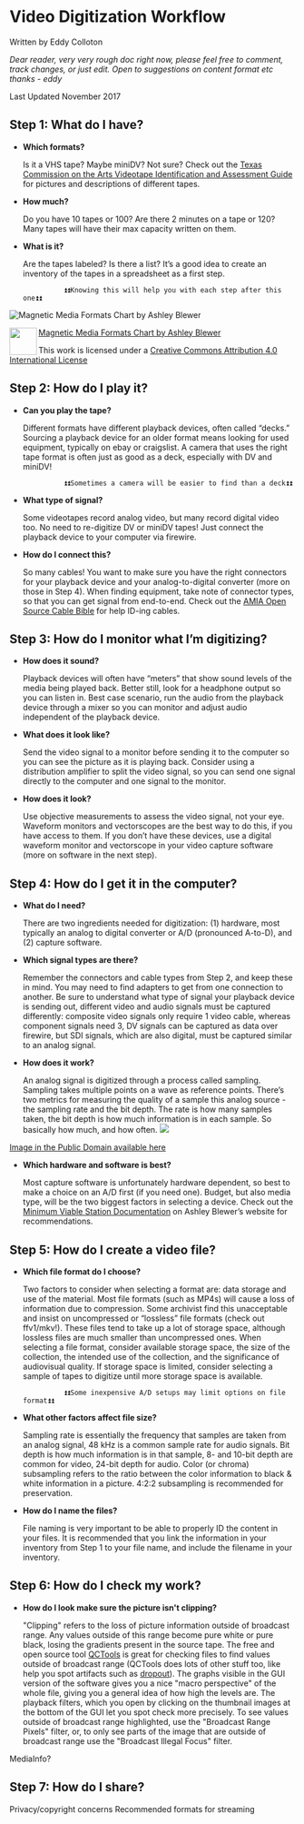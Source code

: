 # Video Digitization Workflow

Written by Eddy Colloton

*Dear reader, very very rough doc right now, please feel free to comment, track changes, or just edit. Open to suggestions on content format etc thanks - eddy*


Last Updated November 2017


## Step 1: What do I have?

* **Which formats?**

	Is it a VHS tape? Maybe miniDV? Not sure? Check out the [Texas Commission on the Arts Videotape Identification and Assessment Guide](http://www.arts.texas.gov/video/) for pictures and descriptions of different tapes.

* **How much?**

	Do you have 10 tapes or 100? Are there 2 minutes on a tape or 120? Many tapes will have their max capacity written on them.

* **What is it?**
	
	Are the tapes labeled? Is there a list? It’s a good idea to create an inventory of the tapes in a spreadsheet as a first step.

				⏫⏫Knowing this will help you with each step after this one⏫⏫


![](https://github.com/amiaopensource/apex_video_kit_docs/blob/master/digipres_images/tapes_table_white_web.jpg "Magnetic Media Formats Chart by Ashley Blewer")

[Magnetic Media Formats Chart by Ashley Blewer](https://github.com/ablwr/media-id-posters)
<a href="url"><img src="https://github.com/amiaopensource/apex_video_kit_docs/blob/master/digipres_images/BY.png" align="left" height="48"></a>

This work is licensed under a [Creative Commons Attribution 4.0 International License](http://creativecommons.org/licenses/by/4.0/)


## Step 2: How do I play it?

* **Can you play the tape?**
	
	Different formats have different playback devices, often called “decks.” Sourcing a playback device for an older format means looking for used equipment, typically on ebay or craigslist. A camera that uses the right tape format is often just as good as a deck, especially with DV and miniDV!
	
				⏫⏫Sometimes a camera will be easier to find than a deck⏫⏫
				
* **What type of signal?**
	
	Some videotapes record analog video, but many record digital video too. No need to re-digitize DV or miniDV tapes! Just connect the playback device to your computer via firewire.
	
* **How do I connect this?**
	
	So many cables! You want to make sure you have the right connectors for your playback device and your analog-to-digital converter (more on those in Step 4). When finding equipment, take note of connector types, so that you can get signal from end-to-end. Check out the [AMIA Open Source Cable Bible](https://amiaopensource.github.io/cable-bible/) for help ID-ing cables.


## Step 3: How do I monitor what I’m digitizing?

* **How does it sound?**
	
	Playback devices will often have “meters” that show sound levels of the media being played back. Better still, look for a headphone output so you can listen in. Best case scenario, run the audio from the playback device through a mixer so you can monitor and adjust audio independent of the playback device.
	
* **What does it look like?**
	
	Send the video signal to a monitor before sending it to the computer so you can see the picture as it is playing back. Consider using a distribution amplifier to split the video signal, so you can send one signal directly to the computer and one signal to the monitor.
* **How does it look?**
	
	Use objective measurements to assess the video signal, not your eye. Waveform monitors and vectorscopes are the best way to do this, if you have access to them. If you don’t have these devices, use a digital waveform monitor and vectorscope in your video capture software (more on software in the next step).
	
	
## Step 4: How do I get it in the computer?

* **What do I need?**
	
	There are two ingredients needed for digitization: (1) hardware, most typically an analog to digital converter or A/D (pronounced A-to-D), and (2) capture software. 

* **Which signal types are there?**
	
	Remember the connectors and cable types from Step 2, and keep these in mind. You may need to find adapters to get from one connection to another. Be sure to understand what type of signal your playback device is sending out, different video and audio signals must be captured differently: composite video signals only require 1 video cable, whereas component signals need 3, DV signals can be captured as data over firewire, but SDI signals, which are also digital, must be captured similar to an analog signal.

* **How does it work?**
	
	An analog signal is digitized through a process called sampling.  Sampling takes multiple points on a wave as reference points.
	There’s two metrics for measuring the quality of a sample this analog source - the sampling rate and the bit depth. The rate is how many samples taken, the bit depth is how much information is in each sample. So basically how much, and how often.
![](https://github.com/amiaopensource/apex_video_kit_docs/blob/master/digipres_images/800px-Signal_Sampling.png)
	
[Image in the Public Domain available here](https://www.google.com/url?q=https://commons.wikimedia.org/wiki/File:Signal_Sampling.png&sa=D&ust=1511628713638000&usg=AFQjCNHzLLTgPN8SiiRog4am68aoJrSzwg)
	

* **Which hardware and software is best?**
	
	Most capture software is unfortunately hardware dependent, so best to make a choice on an A/D first (if you need one). Budget, but also media type, will be the two biggest factors in selecting a device. Check out the [Minimum Viable Station Documentation](https://ablwr.github.io/blog/2016/12/02/minimum-viable-transfer-station-documentation/) on Ashley Blewer’s website for recommendations.


## Step 5: How do I create a video file?

* **Which file format do I choose?**
	
	Two factors to consider when selecting a format are: data storage and use of the material. Most file formats (such as MP4s) will cause a loss of information due to compression. Some archivist find this unacceptable and insist on uncompressed or “lossless” file formats (check out ffv1/mkv!). These files tend to take up a lot of storage space, although lossless files are much smaller than uncompressed ones. When selecting a file format, consider available storage space, the size of the collection, the intended use of the collection, and the significance of audiovisual quality. If storage space is limited, consider selecting a sample of tapes to digitize until more storage space is available.

				⏫⏫Some inexpensive A/D setups may limit options on file format⏫⏫ 
				
* **What other factors affect file size?**
	
	Sampling rate is essentially the frequency that samples are taken from an analog signal, 48 kHz is a common sample rate for audio signals. Bit depth is how much information is in that sample, 8- and 10-bit depth are common for video, 24-bit depth for audio. Color (or chroma) subsampling refers to the ratio between the color information to black & white information in a picture. 4:2:2 subsampling is recommended for preservation.
	
* **How do I name the files?**
	
	File naming is very important to be able to properly ID the content in your files. It is recommended that you link the information in your inventory from Step 1 to your file name, and include the filename in your inventory.
	
	
## Step 6: How do I check my work?

* **How do I look make sure the picture isn't clipping?**
	
	"Clipping" refers to the loss of picture information outside of broadcast range. Any values outside of this range become pure white or pure black, losing the gradients present in the source tape. The free and open source tool [QCTools](https://www.bavc.org/preserve-media/preservation-tools/qctools) is great for checking files to find values outside of broadcast range (QCTools does lots of other stuff too, like help you spot artifacts such as [dropout](https://bavc.github.io/avaa/artifacts/video_dropout.html)). The graphs visible in the GUI version of the software gives you a nice "macro perspective" of the whole file, giving you a general idea of how high the levels are. The playback filters, which you open by clicking on the thumbnail images at the bottom of the GUI let you spot check more precisely. To see values outside of broadcast range highlighted, use the "Broadcast Range Pixels" filter, or, to only see parts of the image that are outside of broadcast range use the "Broadcast Illegal Focus" filter.

MediaInfo?

## Step 7: How do I share?

Privacy/copyright concerns
Recommended formats for streaming






